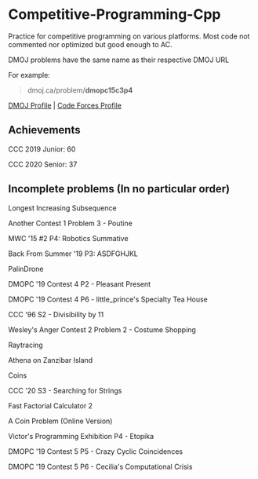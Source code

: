 # Competitive-Programming-Cpp
Practice for competitive programming on various platforms. 
Most code not commented nor optimized but good enough to AC.

DMOJ problems have the same name as their respective DMOJ URL

For example:
> dmoj.ca/problem/**dmopc15c3p4**

[DMOJ Profile](https://dmoj.ca/user/RyanLi) | [Code Forces Profile](http://codeforces.com/profile/RyanLi)

## Achievements

CCC 2019 Junior: 60

CCC 2020 Senior: 37

## Incomplete problems (In no particular order)

Longest Increasing Subsequence

Another Contest 1 Problem 3 - Poutine

MWC '15 #2 P4: Robotics Summative

Back From Summer '19 P3: ASDFGHJKL

PalinDrone

DMOPC '19 Contest 4 P2 - Pleasant Present

DMOPC '19 Contest 4 P6 - little_prince's Specialty Tea House

CCC '96 S2 - Divisibility by 11

Wesley's Anger Contest 2 Problem 2 - Costume Shopping

Raytracing

Athena on Zanzibar Island

Coins

CCC '20 S3 - Searching for Strings

Fast Factorial Calculator 2

A Coin Problem (Online Version)

Victor's Programming Exhibition P4 - Etopika

DMOPC '19 Contest 5 P5 - Crazy Cyclic Coincidences

DMOPC '19 Contest 5 P6 - Cecilia's Computational Crisis